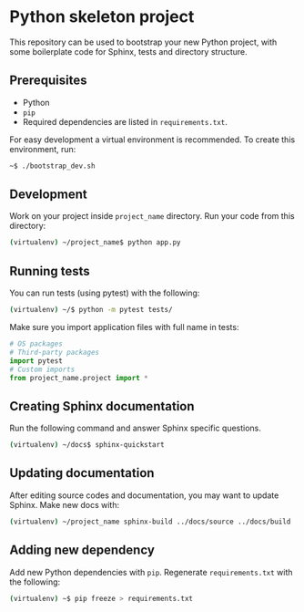 # Python skeleton project

This repository can be used to bootstrap your new Python project, with
some boilerplate code for Sphinx, tests and directory structure.

## Prerequisites

* Python
* `pip`
* Required dependencies are listed in ```requirements.txt```.

For easy development a virtual environment is recommended.
To create this environment, run:
```sh
~$ ./bootstrap_dev.sh
```

## Development

Work on your project inside ```project_name``` directory. Run your code from this directory:

```sh
(virtualenv) ~/project_name$ python app.py
```

## Running tests

You can run tests (using pytest) with the following:

```sh
(virtualenv) ~/$ python -m pytest tests/
```

Make sure you import application files with full name in tests:

```python
# OS packages
# Third-party packages
import pytest
# Custom imports
from project_name.project import *
```

## Creating Sphinx documentation

Run the following command and answer Sphinx specific questions.

```sh
(virtualenv) ~/docs$ sphinx-quickstart
```

## Updating documentation

After editing source codes and documentation, you may want to update Sphinx.
Make new docs with:

```sh
(virtualenv) ~/project_name sphinx-build ../docs/source ../docs/build
```

## Adding new dependency

Add new Python dependencies with `pip`. Regenerate `requirements.txt` with the following:

```sh
(virtualenv) ~$ pip freeze > requirements.txt
```